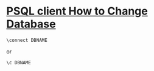 # [PSQL client How to Change Database](https://stackoverflow.com/questions/3949876/how-to-switch-databases-in-psql)

```
\connect DBNAME
```

or 
```
\c DBNAME
```

